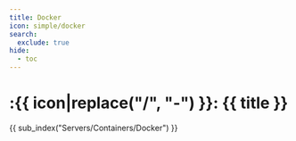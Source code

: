 ```yaml
---
title: Docker
icon: simple/docker
search:
  exclude: true
hide:
  - toc
---
```


# :{{ icon|replace("/", "-") }}: {{ title }}

{{ sub_index("Servers/Containers/Docker") }}
